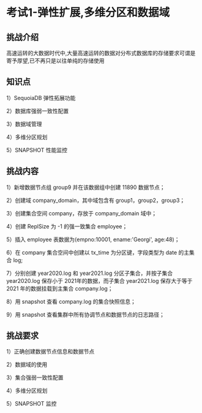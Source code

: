 # 考试1-弹性扩展,多维分区和数据域

## 挑战介绍


高速运转的大数据时代中,大量高速运转的数据对分布式数据库的存储要求可谓是寄予厚望,已不再只是以往单纯的存储使用

## 知识点

1）SequoiaDB 弹性拓展功能

2）数据库强弱一致性配置

3）数据域管理

4）多维分区规划

5）SNAPSHOT 性能监控

## 挑战内容

1）新增数据节点组 group9 并在该数据组中创建 11890 数据节点；

2）创建域 company_domain，其中域包含有 group1，group2，group3；

3）创建集合空间 company，存放于 company_domain 域中；

4）创建 ReplSize 为 -1 的强一致集合 employee；

5）插入 employee 表数据为(empno:10001, ename:'Georgi', age:48)；

6）在 company 集合空间中创建以 tx_time 为分区键，字段类型为 date 的主集合 log;

7）分别创建 year2020.log 和 year2021.log 分区子集合，并按子集合 year2020.log 保存小于 2021年的数据，而子集合 year2021.log 保存大于等于 2021 年的数据挂载到主集合 company.log；

8）用 snapshot 查看 company.log 的集合快照信息；

9）用 snapshot 查看集群中所有协调节点和数据节点的日志路径；

## 挑战要求

1）正确创建数据节点信息和数据节点

2）数据域的使用

3）集合强弱一致性配置

4）多维分区规划

5）SNAPSHOT 监控

<!--

## 示例代码

1）弹性拓展；

```shell
sdb 'db = new Sdb("localhost", 11810)'
sdb 'dataRG = db.createRG("group9")'
sdb 'dataRG.createNode("d8ed8784777c", 11890, "/opt/sequoiadb/database/data/11890/")'
sdb 'dataRG.start()'
```

2）数据域；

```shell
sdb 'db.createDomain ( "company_domain", [ "group1", "group2", "group3"], { AutoSplit: true } ) ;'
```

3）创建集合空间；

```shell
sdb 'db.createCS("company", { Domain : "company_domain" } )'
```

4）创建集合；

```shell
sdb 'db.company.createCL ("employee", {"ShardingKey" : { "_id" : 1} , "ShardingType" : "hash" , "Compressed" : true , "CompressionType" : "lzw" , "ReplSize": -1, "AutoSplit" : true , "EnsureShardingIndex" : false }) ;'
```

5）创建集合；

```shell
sdb 'db.company.employee.insert({empno:10001, ename:"Georgi", age:48})'
```

6）创建主集合；

```shell
sdb 'db.company.createCL("log", { IsMainCL : true , ShardingKey : {"tx_time" : 1 } , ShardingType : "range" } ) ;'
```

7）创建子集合并挂载到主集合；

```shell
sdb 'db.createCS("year2020", { Domain : "company_domain" }) ;'
sdb 'db.createCS("year2021", { Domain : "company_domain"}) ;'
sdb 'db.year2020.createCL("log",{"ShardingKey" : { "_id" : 1 } , "ShardingType" : "hash" , "ReplSize" : -1 , "Compressed" : true , "CompressionType" : "lzw" , "AutoSplit" : true , "EnsureShardingIndex" : false }) ;'
sdb 'db.year2021.createCL("log",{"ShardingKey" : { "_id" : 1 } , "ShardingType" : "hash" , "ReplSize" : -1 , "Compressed" : true , "CompressionType" : "lzw" , "AutoSplit" : true , "EnsureShardingIndex" : false }) ;'

sdb 'db.company.log.attachCL("year2020.log", { LowBound : { "tx_time" : MinKey() } , UpBound : { "tx_time" : { "$date" : "2021-01-01" } } } ) ;'
sdb 'db.company.log.attachCL("year2021.log", { LowBound : { "tx_time" : { "$date" : "2021-01-01" } } , UpBound : {"tx_time" : MaxKey() }}) ;'
```

8）用 snapshot 查看 company.log 的集合快照信息；

```shell
sdb 'db.snapshot(8,{"Name":"company.log"})'
sdb 'db.snapshot (SDB_SNAP_COLLECTIONS, { Name : "company.employee" } ) ;'
```

9）查看集群中所有协调节点和数据节点的日志路径；

```shell
sdb 'db.snapshot( SDB_SNAP_CONFIGS , {} , { NodeName : null , diagpath : null } ) ;'
```

-->
